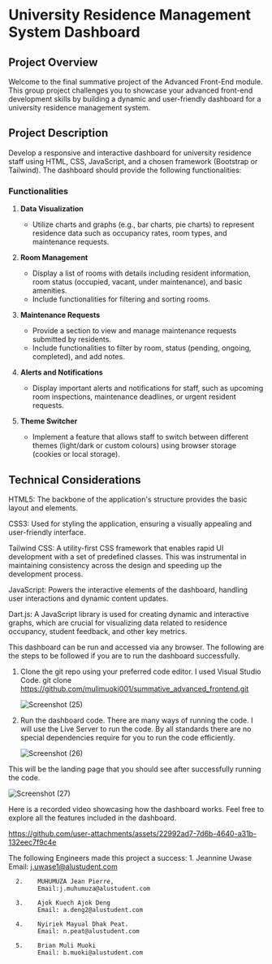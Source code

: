 # University Residence Management System Dashboard

## Project Overview

Welcome to the final summative project of the Advanced Front-End module. This group project challenges you to showcase your advanced front-end development skills by building a dynamic and user-friendly dashboard for a university residence management system.

## Project Description

Develop a responsive and interactive dashboard for university residence staff using HTML, CSS, JavaScript, and a chosen framework (Bootstrap or Tailwind). The dashboard should provide the following functionalities:

### Functionalities

1. **Data Visualization**
   - Utilize charts and graphs (e.g., bar charts, pie charts) to represent residence data such as occupancy rates, room types, and maintenance requests.

2. **Room Management**
   - Display a list of rooms with details including resident information, room status (occupied, vacant, under maintenance), and basic amenities.
   - Include functionalities for filtering and sorting rooms.

3. **Maintenance Requests**
   - Provide a section to view and manage maintenance requests submitted by residents.
   - Include functionalities to filter by room, status (pending, ongoing, completed), and add notes.

4. **Alerts and Notifications**
   - Display important alerts and notifications for staff, such as upcoming room inspections, maintenance deadlines, or urgent resident requests.

5. **Theme Switcher**
   - Implement a feature that allows staff to switch between different themes (light/dark or custom colours) using browser storage (cookies or local storage).

## Technical Considerations

HTML5: 
The backbone of the application's structure provides the basic layout and elements.

CSS3:
Used for styling the application, ensuring a visually appealing and user-friendly interface.

Tailwind CSS:
A utility-first CSS framework that enables rapid UI development with a set of predefined classes. This was instrumental in maintaining consistency across the design and speeding up the development process.

JavaScript: 
Powers the interactive elements of the dashboard, handling user interactions and dynamic content updates.

Dart.js:
A JavaScript library is used for creating dynamic and interactive graphs, which are crucial for visualizing data related to residence occupancy, student feedback, and other key metrics.

This dashboard can be run and accessed via any browser. The following are the steps to be followed if you are to run the dashboard successfully.

1. Clone the git repo using your preferred code editor. I used Visual Studio Code.
   git clone https://github.com/mulimuoki001/summative_advanced_frontend.git


   ![Screenshot (25)](https://github.com/user-attachments/assets/9ba71c5e-7cb1-4c77-9294-c1791102cf79)

2. Run the dashboard code. There are many ways of running the code. I will use the Live Server to run the code.
   By all standards there are no special dependencies require for you to run the code efficiently. 
   
   ![Screenshot (26)](https://github.com/user-attachments/assets/73336fc9-1d13-4d30-9468-588c7c7193b6)



This will be the landing page that you should see after successfully running the code.

 ![Screenshot (27)](https://github.com/user-attachments/assets/75d5630e-c6b5-40d0-9bb8-a01c5211106b)
   
Here is a recorded video showcasing how the dashboard works. Feel free to explore all the features included in the dashboard.
      
 https://github.com/user-attachments/assets/22992ad7-7d6b-4640-a31b-132eec7f9c4e


The following Engineers made this project a success:
      1.    Jeannine Uwase 
            Email: j.uwase1@alustudent.com
      
      2.    MUHUMUZA Jean Pierre, 
            Email:j.muhumuza@alustudent.com

      3.    Ajok Kuech Ajok Deng
            Email: a.deng2@alustudent.com 

      4.    Nyiriek Mayual Dhak Peat.
            Email: n.peat@alustudent.com 

      5.    Brian Muli Muoki
            Email: b.muoki@alustudent.com

      
   
